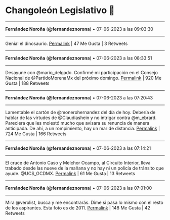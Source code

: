 # Changoleón Legislativo 🙈
*****
**Fernández Noroña** (**@fernandeznorona**) • 07-06-2023 a las 09:03:30
*****
Genial el dinosaurio.
[Permalink](https://twitter.com/fernandeznorona/status/1666491081834258446) | 47 Me Gusta | 3 Retweets
*****
**Fernández Noroña** (**@fernandeznorona**) • 07-06-2023 a las 08:33:51
*****
Desayuné con ⁦@mario_delgado⁩. Confirmé mi participación en el Consejo Nacional de ⁦@PartidoMorenaMx⁩ del próximo domingo.
[Permalink](https://twitter.com/fernandeznorona/status/1666483621538983938) | 920 Me Gusta | 188 Retweets
*****
**Fernández Noroña** (**@fernandeznorona**) • 07-06-2023 a las 07:20:43
*****
Lamentable el cartón de @monerohernandez del día de hoy. Debería de hablar de las virtudes de @Claudiashein y no intrigar contra @m_ebrard. Pareciera que les molestó mucho que avisara su renuncia de manera anticipada. De ahí, a un rompimiento, hay un mar de distancia.
[Permalink](https://twitter.com/fernandeznorona/status/1666465214789812224) | 724 Me Gusta | 166 Retweets
*****
**Fernández Noroña** (**@fernandeznorona**) • 07-06-2023 a las 07:14:21
*****
El cruce de Antonio Caso y Melchor Ocampo, al Circuito Interior, lleva trabado desde las nueve de la mañana y no hay ni un policía de tránsito que ayude. @UCS_GCDMX.
[Permalink](https://twitter.com/fernandeznorona/status/1666463613207343108) | 61 Me Gusta | 13 Retweets
*****
**Fernández Noroña** (**@fernandeznorona**) • 07-06-2023 a las 07:01:00
*****
Mira @verolist, busca y me encontrarás. Dime si pasa lo mismo con el resto de los aspirantes. Esta foto es de 2011.
[Permalink](https://twitter.com/fernandeznorona/status/1666460252626141187) | 148 Me Gusta | 42 Retweets